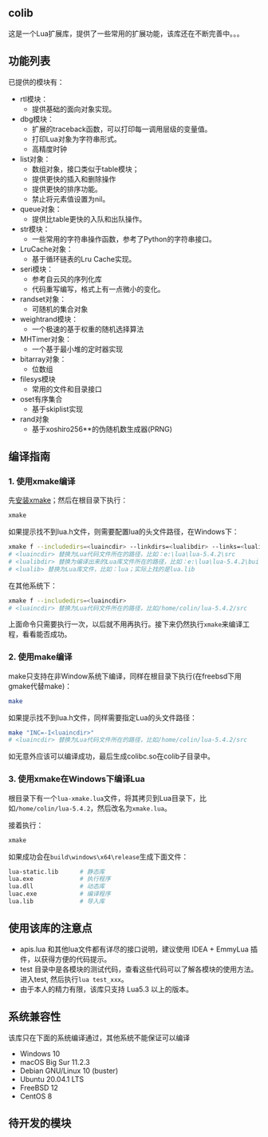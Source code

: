 ## colib

这是一个Lua扩展库，提供了一些常用的扩展功能，该库还在不断完善中。。。

## 功能列表

已提供的模块有：

- rtl模块：
	- 提供基础的面向对象实现。
- dbg模块：
	- 扩展的traceback函数，可以打印每一调用层级的变量值。
	- 打印Lua对象为字符串形式。
	- 高精度时钟
- list对象：
	- 数组对象，接口类似于table模块；
	- 提供更快的插入和删除操作
	- 提供更快的排序功能。
	- 禁止将元素值设置为nil。
- queue对象：
	- 提供比table更快的入队和出队操作。
- str模块：
	- 一些常用的字符串操作函数，参考了Python的字符串接口。
- LruCache对象：
	- 基于循环链表的Lru Cache实现。
- seri模块：
	- 参考自云风的序列化库
	- 代码重写编写，格式上有一点微小的变化。
- randset对象：
	- 可随机的集合对象
- weightrand模块：
	- 一个极速的基于权重的随机选择算法
- MHTimer对象：
    - 一个基于最小堆的定时器实现
- bitarray对象：
	- 位数组
- filesys模块
	- 常用的文件和目录接口
- oset有序集合
	- 基于skiplist实现
- rand对象
	- 基于xoshiro256**的伪随机数生成器(PRNG)

## 编译指南

### 1. 使用xmake编译

先[安装xmake](https://xmake.io/#/zh-cn/getting_started)；然后在根目录下执行：

```sh
xmake
```

如果提示找不到lua.h文件，则需要配置lua的头文件路径，在Windows下：

```sh
xmake f --includedirs=<luaincdir> --linkdirs=<lualibdir> --links=<lualib>
# <luaincdir> 替换为Lua代码文件所在的路径，比如：e:\lua\lua-5.4.2\src
# <lualibdir> 替换为编译出来的Lua库文件所在的路径，比如：e:\lua\lua-5.4.2\build\windows\x64\release
# <lualib> 替换为Lua库文件，比如：lua；实际上找的是lua.lib
```

在其他系统下：

```sh
xmake f --includedirs=<luaincdir>
# <luaincdir> 替换为Lua代码文件所在的路径，比如/home/colin/lua-5.4.2/src
```

上面命令只需要执行一次，以后就不用再执行。接下来仍然执行`xmake`来编译工程，看看能否成功。

### 2. 使用make编译

make只支持在非Window系统下编译，同样在根目录下执行(在freebsd下用gmake代替make)：

```sh
make
```

如果提示找不到lua.h文件，同样需要指定Lua的头文件路径：

```sh
make "INC=-I<luaincdir>"
# <luaincdir> 替换为Lua代码文件所在的路径，比如/home/colin/lua-5.4.2/src
```

如无意外应该可以编译成功，最后生成colibc.so在colib子目录中。

### 3. 使用xmake在Windows下编译Lua

根目录下有一个`lua-xmake.lua`文件，将其拷贝到Lua目录下，比如`/home/colin/lua-5.4.2`，然后改名为`xmake.lua`。

接着执行：

```sh
xmake
```

如果成功会在`build\windows\x64\release`生成下面文件：

```sh
lua-static.lib		# 静态库
lua.exe				# 执行程序
lua.dll				# 动态库
luac.exe			# 编译程序
lua.lib				# 导入库
```


## 使用该库的注意点

- apis.lua 和其他lua文件都有详尽的接口说明，建议使用 IDEA + EmmyLua 插件，以获得方便的代码提示。
- test 目录中是各模块的测试代码，查看这些代码可以了解各模块的使用方法。进入test, 然后执行`lua test_xxx`。
- 由于本人的精力有限，该库只支持 Lua5.3 以上的版本。

## 系统兼容性

该库只在下面的系统编译通过，其他系统不能保证可以编译

- Windows 10
- macOS Big Sur 11.2.3
- Debian GNU/Linux 10 (buster)
- Ubuntu 20.04.1 LTS
- FreeBSD 12
- CentOS 8

## 待开发的模块